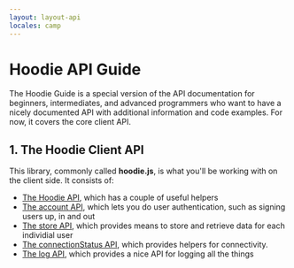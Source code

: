 ```yaml
---
layout: layout-api
locales: camp
---
```


# Hoodie API Guide

The Hoodie Guide is a special version of the API documentation for beginners, intermediates, and advanced programmers who want to have a nicely documented API with additional information and code examples. For now, it covers the core client API.

## 1. The Hoodie Client API

This library, commonly called **hoodie.js**, is what you'll be working with on the client side. It consists of:

- [The Hoodie API](/en/techdocs/api/client/hoodie.html), which has a couple of useful helpers
- [The account API](/en/techdocs/api/client/hoodie.account.html), which lets you do user authentication, such as signing users up, in and out
- [The store API](/en/techdocs/api/client/hoodie.store.html), which provides means to store and retrieve data for each individial user
- [The connectionStatus API](/en/techdocs/api/client/hoodie.connection-status.html), which provides helpers for connectivity.
- [The log API](/en/techdocs/api/client/hoodie.log.html), which provides a nice API for logging all the things
